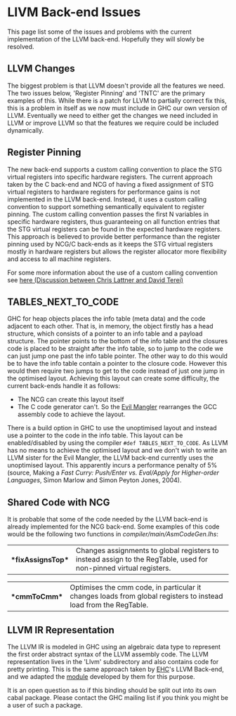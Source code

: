 # LlVM Back-end Issues


This page list some of the issues and problems with the current implementation of the LLVM back-end. Hopefully they will slowly be resolved.

## LLVM Changes


The biggest problem is that LLVM doesn't provide all the features we need. The two issues below, 'Register Pinning' and 'TNTC' are the primary examples of this. While there is a patch for LLVM to partially correct fix this, this is a problem in itself as we now must include in GHC our own version of LLVM. Eventually we need to either get the changes we need included in LLVM or improve LLVM so that the features we require could be included dynamically.

## Register Pinning


The new back-end supports a custom calling convention to place the STG virtual registers into specific hardware registers. The current approach taken by the C back-end and NCG of having a fixed assignment of STG virtual registers to hardware registers for performance gains is not implemented in the LLVM back-end. Instead, it uses a custom calling convention to support something semantically equivalent to register pinning. The custom calling convention passes the first N variables in specific hardware registers, thus guaranteeing on all function entries that the STG virtual registers can be found in the expected hardware registers. This approach is believed to provide better performance than the register pinning used by NCG/C back-ends as it keeps the STG virtual registers mostly in hardware registers but allows the register allocator more flexibility and access to all machine registers.


For some more information about the use of a custom calling convention see [ here (Discussion between Chris Lattner and David Terei)](http://www.nondot.org/sabre/LLVMNotes/GlobalRegisterVariables.txt)

## TABLES_NEXT_TO_CODE


GHC for heap objects places the info table (meta data) and the code adjacent to each other. That is, in memory, the object firstly has a head structure, which consists of a pointer to an info table and a payload structure. The pointer points to the bottom of the info table and the closures code is placed to be straight after the info table, so to jump to the code we can just jump one past the info table pointer. The other way to do this would be to have the info table contain a pointer to the closure code. However this would then require two jumps to get to the code instead of just one jump in the optimised layout. Achieving this layout can create some difficulty, the current back-ends handle it as follows:

- The NCG can create this layout itself
- The C code generator can't. So the [Evil Mangler](commentary/evil-mangler) rearranges the GCC assembly code to achieve the layout. 


There is a build option in GHC to use the unoptimised layout and instead use a pointer to the code in the info table. This layout can be enabled/disabled by using the compiler `#def TABLES_NEXT_TO_CODE`. As LLVM has no means to achieve the optimised layout and we don't wish to write an LLVM sister for the Evil Mangler, the LLVM back-end currently uses the unoptimised layout. This apparently incurs a performance penalty of 5% (source, Making a *Fast Curry: Push/Enter vs. Eval/Apply for Higher-order Languages*, Simon Marlow and Simon Peyton Jones, 2004).

## Shared Code with NCG


It is probable that some of the code needed by the LLVM back-end is already implemented for the NCG back-end. Some examples of this code would be the following two functions in *compiler/main/AsmCodeGen.lhs*:

<table><tr><th>*fixAssignsTop*</th>
<td>
Changes assignments to global registers to instead assign to the RegTable, used for non-pinned virtual registers.
</td></tr></table>

<table><tr><th>*cmmToCmm*</th>
<td>
Optimises the cmm code, in particular it changes loads from global registers to instead load from the RegTable.
</td></tr></table>

## LLVM IR Representation


The LLVM IR is modeled in GHC using an algebraic data type to represent the first order abstract syntax of the LLVM assembly code. The LLVM representation lives in the 'Llvm' subdirectory and also contains code for pretty printing. This is the same approach taken by [ EHC](http://www.cs.uu.nl/wiki/Ehc/WebHome)'s LLVM Back-end, and we adapted the [ module](https://subversion.cs.uu.nl/repos/project.UHC.pub/trunk/EHC/src/ehc/LLVM.cag) developed by them for this purpose.


It is an open question as to if this binding should be split out into its own cabal package. Please contact the GHC mailing list if you think you might be a user of such a package.
